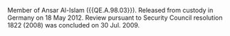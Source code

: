  Member of Ansar Al-Islam ({{QE.A.98.03}}). Released from custody in Germany on 18 
May 2012. Review pursuant to Security Council resolution 1822 (2008) was 
concluded on 30 Jul. 2009. 
